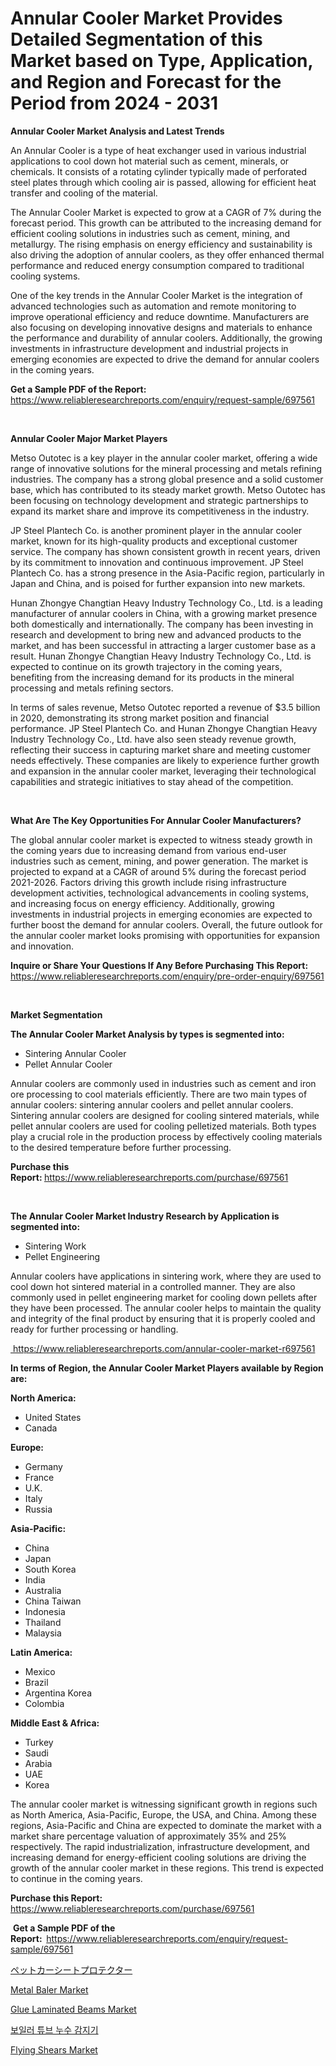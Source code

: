 <p><h1>Annular Cooler Market Provides Detailed Segmentation of this Market based on Type, Application, and Region and Forecast for the Period from 2024 - 2031</h1></p><p><strong>Annular Cooler Market Analysis and Latest Trends</strong></p>
<p><p>An Annular Cooler is a type of heat exchanger used in various industrial applications to cool down hot material such as cement, minerals, or chemicals. It consists of a rotating cylinder typically made of perforated steel plates through which cooling air is passed, allowing for efficient heat transfer and cooling of the material.</p><p>The Annular Cooler Market is expected to grow at a CAGR of 7% during the forecast period. This growth can be attributed to the increasing demand for efficient cooling solutions in industries such as cement, mining, and metallurgy. The rising emphasis on energy efficiency and sustainability is also driving the adoption of annular coolers, as they offer enhanced thermal performance and reduced energy consumption compared to traditional cooling systems.</p><p>One of the key trends in the Annular Cooler Market is the integration of advanced technologies such as automation and remote monitoring to improve operational efficiency and reduce downtime. Manufacturers are also focusing on developing innovative designs and materials to enhance the performance and durability of annular coolers. Additionally, the growing investments in infrastructure development and industrial projects in emerging economies are expected to drive the demand for annular coolers in the coming years.</p></p>
<p><strong>Get a Sample PDF of the Report:&nbsp;</strong> <a href="https://www.reliableresearchreports.com/enquiry/request-sample/697561">https://www.reliableresearchreports.com/enquiry/request-sample/697561</a></p>
<p>&nbsp;</p>
<p><strong>Annular Cooler Major Market Players</strong></p>
<p><p>Metso Outotec is a key player in the annular cooler market, offering a wide range of innovative solutions for the mineral processing and metals refining industries. The company has a strong global presence and a solid customer base, which has contributed to its steady market growth. Metso Outotec has been focusing on technology development and strategic partnerships to expand its market share and improve its competitiveness in the industry.</p><p>JP Steel Plantech Co. is another prominent player in the annular cooler market, known for its high-quality products and exceptional customer service. The company has shown consistent growth in recent years, driven by its commitment to innovation and continuous improvement. JP Steel Plantech Co. has a strong presence in the Asia-Pacific region, particularly in Japan and China, and is poised for further expansion into new markets.</p><p>Hunan Zhongye Changtian Heavy Industry Technology Co., Ltd. is a leading manufacturer of annular coolers in China, with a growing market presence both domestically and internationally. The company has been investing in research and development to bring new and advanced products to the market, and has been successful in attracting a larger customer base as a result. Hunan Zhongye Changtian Heavy Industry Technology Co., Ltd. is expected to continue on its growth trajectory in the coming years, benefiting from the increasing demand for its products in the mineral processing and metals refining sectors.</p><p>In terms of sales revenue, Metso Outotec reported a revenue of $3.5 billion in 2020, demonstrating its strong market position and financial performance. JP Steel Plantech Co. and Hunan Zhongye Changtian Heavy Industry Technology Co., Ltd. have also seen steady revenue growth, reflecting their success in capturing market share and meeting customer needs effectively. These companies are likely to experience further growth and expansion in the annular cooler market, leveraging their technological capabilities and strategic initiatives to stay ahead of the competition.</p></p>
<p>&nbsp;</p>
<p><strong>What Are The Key Opportunities For Annular Cooler Manufacturers?</strong></p>
<p><p>The global annular cooler market is expected to witness steady growth in the coming years due to increasing demand from various end-user industries such as cement, mining, and power generation. The market is projected to expand at a CAGR of around 5% during the forecast period 2021-2026. Factors driving this growth include rising infrastructure development activities, technological advancements in cooling systems, and increasing focus on energy efficiency. Additionally, growing investments in industrial projects in emerging economies are expected to further boost the demand for annular coolers. Overall, the future outlook for the annular cooler market looks promising with opportunities for expansion and innovation.</p></p>
<p><strong>Inquire or Share Your Questions If Any Before Purchasing This Report:</strong> <a href="https://www.reliableresearchreports.com/enquiry/pre-order-enquiry/697561">https://www.reliableresearchreports.com/enquiry/pre-order-enquiry/697561</a></p>
<p>&nbsp;</p>
<p><strong>Market Segmentation</strong></p>
<p><strong>The Annular Cooler Market Analysis by types is segmented into:</strong></p>
<p><ul><li>Sintering Annular Cooler</li><li>Pellet Annular Cooler</li></ul></p>
<p><p>Annular coolers are commonly used in industries such as cement and iron ore processing to cool materials efficiently. There are two main types of annular coolers: sintering annular coolers and pellet annular coolers. Sintering annular coolers are designed for cooling sintered materials, while pellet annular coolers are used for cooling pelletized materials. Both types play a crucial role in the production process by effectively cooling materials to the desired temperature before further processing.</p></p>
<p><strong>Purchase this Report:&nbsp;</strong><a href="https://www.reliableresearchreports.com/purchase/697561">https://www.reliableresearchreports.com/purchase/697561</a></p>
<p>&nbsp;</p>
<p><strong>The Annular Cooler Market Industry Research by Application is segmented into:</strong></p>
<p><ul><li>Sintering Work</li><li>Pellet Engineering</li></ul></p>
<p><p>Annular coolers have applications in sintering work, where they are used to cool down hot sintered material in a controlled manner. They are also commonly used in pellet engineering market for cooling down pellets after they have been processed. The annular cooler helps to maintain the quality and integrity of the final product by ensuring that it is properly cooled and ready for further processing or handling.</p></p>
<p><a href="https://www.reliableresearchreports.com/annular-cooler-market-r697561">&nbsp;https://www.reliableresearchreports.com/annular-cooler-market-r697561</a></p>
<p><strong>In terms of Region, the Annular Cooler Market Players available by Region are:</strong></p>
<p>
    <p> <strong> North America: </strong>
        <ul>
            <li>United States</li>
            <li>Canada</li>
        </ul>
        </p> 
    <p> <strong> Europe: </strong>
        <ul>
            <li>Germany</li>
            <li>France</li>
            <li>U.K.</li>
            <li>Italy</li>
            <li>Russia</li>
        </ul>
        </p> 
    <p> <strong> Asia-Pacific: </strong>
        <ul>
            <li>China</li>
            <li>Japan</li>
            <li>South Korea</li>
            <li>India</li>
            <li>Australia</li>
            <li>China Taiwan</li>
            <li>Indonesia</li>
            <li>Thailand</li>
            <li>Malaysia</li>
        </ul>
        </p> 
    <p> <strong> Latin America: </strong>
        <ul>
            <li>Mexico</li>
            <li>Brazil</li>
            <li>Argentina Korea</li>
            <li>Colombia</li>
        </ul>
        </p> 
    <p> <strong> Middle East & Africa: </strong>
        <ul>
            <li>Turkey</li>
            <li>Saudi</li>
            <li>Arabia</li>
            <li>UAE</li>
            <li>Korea</li>
        </ul>
    </p>
    </p>
<p><p>The annular cooler market is witnessing significant growth in regions such as North America, Asia-Pacific, Europe, the USA, and China. Among these regions, Asia-Pacific and China are expected to dominate the market with a market share percentage valuation of approximately 35% and 25% respectively. The rapid industrialization, infrastructure development, and increasing demand for energy-efficient cooling solutions are driving the growth of the annular cooler market in these regions. This trend is expected to continue in the coming years.</p></p>
<p><strong>Purchase this Report: </strong><a href="https://www.reliableresearchreports.com/purchase/697561">https://www.reliableresearchreports.com/purchase/697561</a></p>
<p>&nbsp;<strong>Get a Sample PDF of the Report:&nbsp;&nbsp;</strong><a href="https://www.reliableresearchreports.com/enquiry/request-sample/697561">https://www.reliableresearchreports.com/enquiry/request-sample/697561</a></p>
<p><strong></strong></p>
<p><p><a href="https://github.com/bevdtkn4419963/Market-Research-Report-List-1/blob/main/291014528443.md">ペットカーシートプロテクター</a></p><p><a href="https://github.com/bobicer/Market-Research-Report-List-2/blob/main/metal-baler-market.md">Metal Baler Market</a></p><p><a href="https://issuu.com/reportprime-2/docs/glue-laminated-beams-market-size-2030.pptx">Glue Laminated Beams Market</a></p><p><a href="https://github.com/JonHarrtis67676y/Market-Research-Report-List-1/blob/main/859596725889.md">보일러 튜브 누수 감지기</a></p><p><a href="https://github.com/timeliteaut/Market-Research-Report-List-2/blob/main/flying-shears-market.md">Flying Shears Market</a></p></p>